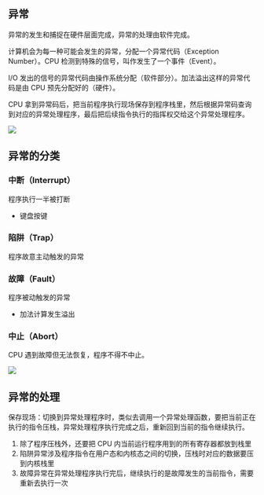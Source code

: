 ## 异常
异常的发生和捕捉在硬件层面完成，异常的处理由软件完成。



计算机会为每一种可能会发生的异常，分配一个异常代码（Exception Number）。CPU 检测到特殊的信号，叫作发生了一个事件（Event）。



I/O 发出的信号的异常代码由操作系统分配（软件部分）。加法溢出这样的异常代码是由 CPU 预先分配好的（硬件）。



CPU 拿到异常码后，把当前程序执行现场保存到程序栈里，然后根据异常码查询到对应的异常处理程序，最后把后续指令执行的指挥权交给这个异常处理程序。

![](/images/1648290378021-df866207-90cc-4063-8998-e25c9b3715e1.png)

## 异常的分类
### 中断（Interrupt）
程序执行一半被打断

+ 键盘按键

### 陷阱（Trap）
程序故意主动触发的异常

### 故障（Fault）
程序被动触发的异常

+ 加法计算发生溢出

### 中止（Abort）
CPU 遇到故障但无法恢复，程序不得不中止。

![](/images/1648290829985-afe56950-4d7c-46d8-868a-fec0dd75fa82.png)

## 异常的处理
保存现场：切换到异常处理程序时，类似去调用一个异常处理函数，要把当前正在执行的指令压栈，异常处理程序执行完成之后，重新回到当前的指令继续执行。

1. 除了程序压栈外，还要把 CPU 内当前运行程序用到的所有寄存器都放到栈里
2. 陷阱异常涉及程序指令在用户态和内核态之间的切换，压栈时对应的数据要压到内核栈里
3. 故障异常在异常处理程序执行完后，继续执行的是故障发生的当前指令，需要重新去执行一次

